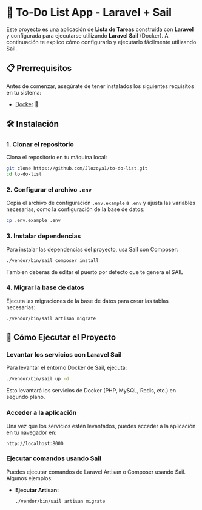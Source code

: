 # 🚀 To-Do List App - Laravel + Sail

Este proyecto es una aplicación de **Lista de Tareas** construida con **Laravel** y configurada para ejecutarse utilizando **Laravel Sail** (Docker). A continuación te explico cómo configurarlo y ejecutarlo fácilmente utilizando Sail.

## 📋 Prerrequisitos

Antes de comenzar, asegúrate de tener instalados los siguientes requisitos en tu sistema:

- [Docker](https://www.docker.com/get-started) 🐳

## 🛠️ Instalación

### 1. Clonar el repositorio

Clona el repositorio en tu máquina local:

```bash
git clone https://github.com/Jlozoya1/to-do-list.git
cd to-do-list
```

### 2. Configurar el archivo `.env`

Copia el archivo de configuración `.env.example` a `.env` y ajusta las variables necesarias, como la configuración de la base de datos:

```bash
cp .env.example .env
```

### 3. Instalar dependencias

Para instalar las dependencias del proyecto, usa Sail con Composer:

```bash
./vendor/bin/sail composer install
```
Tambien deberas de editar el puerto por defecto que te genera el SAIL

### 4. Migrar la base de datos

Ejecuta las migraciones de la base de datos para crear las tablas necesarias:

```bash
./vendor/bin/sail artisan migrate
```

## 🚀 Cómo Ejecutar el Proyecto

### Levantar los servicios con Laravel Sail

Para levantar el entorno Docker de Sail, ejecuta:

```bash
./vendor/bin/sail up -d
```

Esto levantará los servicios de Docker (PHP, MySQL, Redis, etc.) en segundo plano.

### Acceder a la aplicación

Una vez que los servicios estén levantados, puedes acceder a la aplicación en tu navegador en:

```
http://localhost:8000
```

### Ejecutar comandos usando Sail

Puedes ejecutar comandos de Laravel Artisan o Composer usando Sail. Algunos ejemplos:

- **Ejecutar Artisan:**

  ```bash
  ./vendor/bin/sail artisan migrate
  ```
